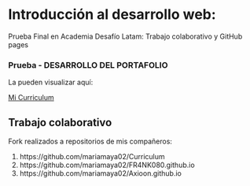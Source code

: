 <h1>Introducción al desarrollo web:</h1>
<p>Prueba Final en Academia Desafío Latam: Trabajo colaborativo y GitHub pages</p>
<h3>Prueba - DESARROLLO DEL PORTAFOLIO</h3>
<p> La pueden visualizar aquí:</p>

<a href="https://mariamaya02.github.io/" target=_blank> Mi Curriculum </a>

<h2>Trabajo colaborativo</h2>
<p>Fork realizados a repositorios de mis compañeros:</p>
<ol>
  <li>https://github.com/mariamaya02/Curriculum</li>
  <li>https://github.com/mariamaya02/FR4NK080.github.io</li>
  <li>https://github.com/mariamaya02/Axioon.github.io</li>
</ol>
